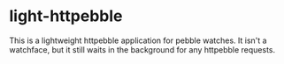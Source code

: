 light-httpebble
===============

This is a lightweight httpebble application for pebble watches. It isn't a watchface, but it still waits in the background for any httpebble requests.
